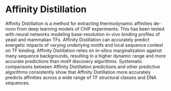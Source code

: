 # Affinity Distillation

Affinity Distillation is a method for extracting thermodynamic affinities de-novo from deep learning models of ChIP experiments. This has been tested with neural networks modeling base-resolution in-vivo binding profiles of yeast and mammalian TFs. Affinity Distillation can accurately predict energetic impacts of varying underlying motifs and local sequence context on TF binding. Affinity Distillation relies on in-silico marginalization against many sequence backgrounds, resulting in a higher dynamic range and more accurate predictions than motif discovery algorithms. Systematic comparisons between Affinity Distillation predictions and other predictive algorithms consistently show that Affinity Distillation more accurately predicts affinities across a wide range of TF structural classes and DNA sequences. 

